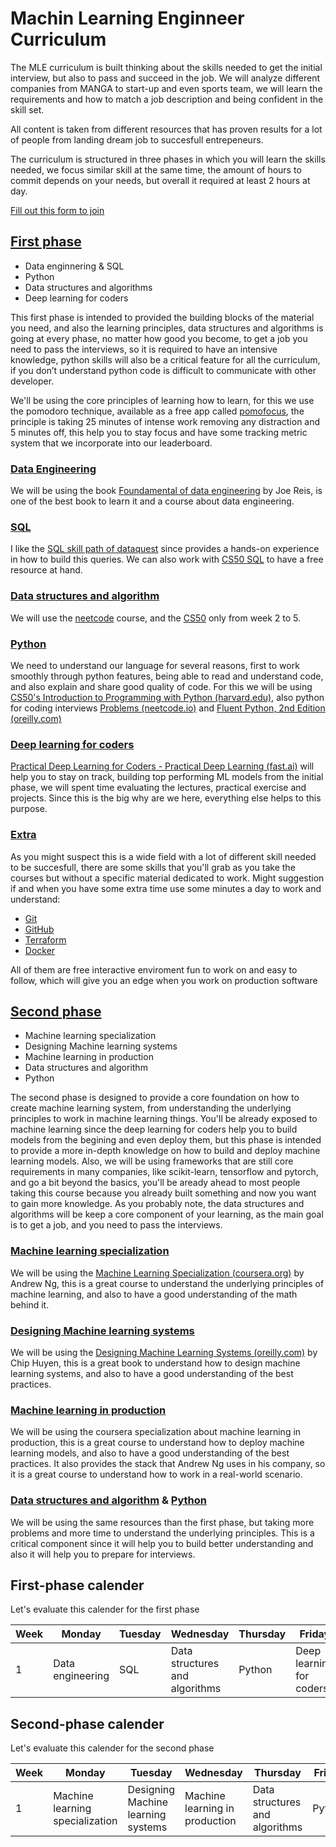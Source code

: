 # Machin Learning Enginneer Curriculum

The MLE curriculum is built thinking about the skills needed to get the initial interview, but also to pass and succeed in the job. We will analyze different companies from MANGA to start-up and even sports team, we will learn the requirements and how to match a job description and being confident in the skill set. 

All content is taken from different resources that has proven results for a lot of people from landing dream job to succesfull entrepeneurs. 

The curriculum is structured in three phases in which you will learn the skills needed, we focus similar skill at the same time, the amount of hours to commit depends on your needs, but overall it required at least 2 hours at day.

[Fill out this form to join](https://docs.google.com/forms/d/e/1FAIpQLSddHTaDlULOnwxztkJD0mEavfJ_eqFk11qfmrL3zRaWXBpPlQ/viewform)


## [First phase](first-phase)

- Data enginnering & SQL
- Python
- Data structures and algorithms
- Deep learning for coders

This first phase is intended to provided the building blocks of the material you need, and also the learning principles, data structures and algorithms is going at every phase, no matter how good you become, to get a job you need to pass the interviews, so it is required to have an intensive knowledge, python skills will also be a critical feature for all the curriculum, if you don’t understand python code is difficult to communicate with other developer.

We'll be using the core principles of learning how to learn, for this we use the pomodoro technique, available as a free app called [pomofocus](https://pomofocus.io/), the principle is taking 25 minutes of intense work removing any distraction and 5 minutes off, this help you to stay focus and have some tracking metric system that we incorporate into our leaderboard. 

### [Data Engineering](first-phase/fundamentals-of-data-engineering/)

We will be using the book [Foundamental of data engineering](https://learning.oreilly.com/library/view/fundamentals-of-data/9781098108298/) by Joe Reis, is one of the best book to learn it and a course about data engineering.

### [SQL](firs-phase/sql/)

I like the [SQL skill path of dataquest](https://www.dataquest.io/path/sql-skills/) since provides a hands-on experience in how to build this queries. We can also work with [CS50 SQL](https://cs50.harvard.edu/sql/2024/) to have a free resource at hand.

### [Data structures and algorithm](dsa)

We will use the [neetcode](https://neetcode.io/courses) course, and the [CS50](https://cs50.harvard.edu/college/2024/fall/syllabus/) only from week 2 to 5.

### [Python](python)

We need to understand our language for several reasons, first to work smoothly through python features, being able to read and understand code, and also explain and share good quality of code. For this we will be using [CS50's Introduction to Programming with Python (harvard.edu)](https://cs50.harvard.edu/python/2022/), also python for coding interviews [Problems (neetcode.io)](https://neetcode.io/problems/python-sort-ascending) and [Fluent Python, 2nd Edition (oreilly.com)](https://learning.oreilly.com/library/view/fluent-python-2nd/9781492056348/) 

### [Deep learning for coders](deep-learning-for-coders/)

[Practical Deep Learning for Coders - Practical Deep Learning (fast.ai)](https://course.fast.ai/) will help you to stay on track, building top performing ML models from the initial phase, we will spent time evaluating the lectures, practical exercise and projects. Since this is the big why are we here, everything else helps to this purpose.

### [Extra](extra)

As you might suspect this is a wide field with a lot of different skill needed to be succesfull, there are some skills that you'll grab as you take the courses but without a specific material dedicated to work. Might suggestion if and when you have some extra time use some minutes a day to work and understand:

- [Git](https://learngitbranching.js.org/)
- [GitHub](https://skills.github.com/)
- [Terraform](https://developer.hashicorp.com/terraform/tutorials)
- [Docker](https://learn.microsoft.com/en-us/training/modules/intro-to-docker-containers/)

All of them are free interactive enviroment fun to work on and easy to follow, which will give you an edge when you work on production software

## [Second phase](second-phase)

- Machine learning specialization 
- Designing Machine learning systems
- Machine learning in production
- Data structures and algorithm
- Python

The second phase is designed to provide a core foundation on how to create machine learning system, from understanding the underlying principles to work in machine learning things. You'll be already exposed to machine learning since the deep learning for coders help you to build models from the begining and even deploy them, but this phase is intended to provide a more in-depth knowledge on how to build and deploy machine learning models. Also, we will be using frameworks that are still core requirements in many companies, like scikit-learn, tensorflow and pytorch, and go a bit beyond the basics, you'll be aready ahead to most people taking this course because you already built something and now you want to gain more knowledge. As you probably note, the data structures and algorithms will be keep a core component of your learning, as the main goal is to get a job, and you need to pass the interviews.

### [Machine learning specialization](machine-learning-specialization)

We will be using the [Machine Learning Specialization (coursera.org)](https://www.coursera.org/specializations/machine-learning) by Andrew Ng, this is a great course to understand the underlying principles of machine learning, and also to have a good understanding of the math behind it.

### [Designing Machine learning systems](designing-machine-learning-systems)

We will be using the [Designing Machine Learning Systems (oreilly.com)](https://learning.oreilly.com/library/view/designing-machine-learning/9781492045106/) by Chip Huyen, this is a great book to understand how to design machine learning systems, and also to have a good understanding of the best practices.

### [Machine learning in production](machine-learning-in-production)

We will be using the coursera specialization about machine learning in production, this is a great course to understand how to deploy machine learning models, and also to have a good understanding of the best practices. It also provides the stack that Andrew Ng uses in his company, so it is a great course to understand how to work in a real-world scenario.

### [Data structures and algorithm](dsa) & [Python](python)

We will be using the same resources than the first phase, but taking more problems and more time to understand the underlying principles. This is a critical component since it will help you to build better understanding and also it will help you to prepare for interviews. 

## First-phase calender
Let's evaluate this calender for the first phase

| Week | Monday | Tuesday | Wednesday | Thursday | Friday | Saturday | Sunday |
| --- | --- | --- | --- | --- | --- | --- | --- |
| 1 | Data engineering | SQL | Data structures and algorithms | Python | Deep learning for coders | Data engineering | Data structures and algorithms |

## Second-phase calender
Let's evaluate this calender for the second phase

| Week | Monday | Tuesday | Wednesday | Thursday | Friday | Saturday | Sunday |
| --- | --- | --- | --- | --- | --- | --- | --- |
| 1 | Machine learning specialization | Designing Machine learning systems | Machine learning in production | Data structures and algorithms | Python | Machine learning specialization | Machine learning in production |
